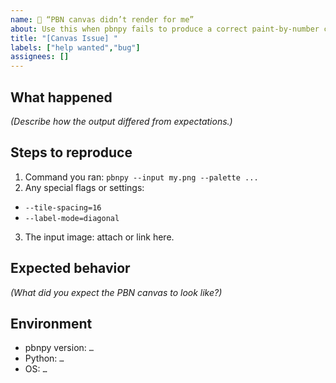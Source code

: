 ```yaml
---
name: 🚩 “PBN canvas didn’t render for me”
about: Use this when pbnpy fails to produce a correct paint-by-number canvas
title: "[Canvas Issue] "
labels: ["help wanted","bug"]
assignees: []
---
```

<!--
  Please read the documentation to the end
  and try a few settings before opening an Issue.
  If you’ve done that and pbnpy still mis-renders,
  fill out the fields below and attach:
   1. The source image you ran.
   2. The exact command-line you used.
-->

## What happened
*(Describe how the output differed from expectations.)*

## Steps to reproduce
1. Command you ran:
    `pbnpy --input my.png --palette ...`
2. Any special flags or settings:
- `--tile-spacing=16`
- `--label-mode=diagonal`
3. The input image: attach or link here.

## Expected behavior
*(What did you expect the PBN canvas to look like?)*

## Environment
- pbnpy version: `…`
- Python: `…`
- OS: `…`